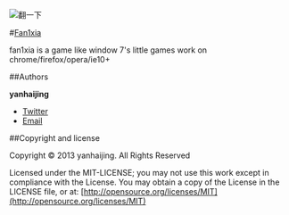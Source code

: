 ![翻一下](./images/fan..gif "Logo")

#[Fan1xia](https://github.com/yanhaijing/fan1xia)

fan1xia is a game like window 7's little games work on chrome/firefox/opera/ie10+ 

##Authors

**yanhaijing**

- [Twitter](http://t.qq.com/yanhaijing1234 "yanhaijing's Twitter")
- [Email](http://yanhaijing1234@gmail.com "yanhaijing's Email")

##Copyright and license

Copyright © 2013 yanhaijing. All Rights Reserved

Licensed under the MIT-LICENSE;
you may not use this work except in compliance with the License.
You may obtain a copy of the License in the LICENSE file, or at:
	[http://opensource.org/licenses/MIT](http://opensource.org/licenses/MIT)

